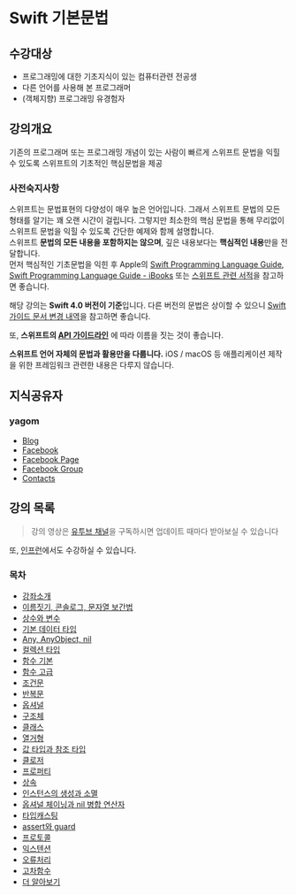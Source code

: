 # Swift 기본문법  

## 수강대상
* 프로그래밍에 대한 기초지식이 있는 컴퓨터관련 전공생
* 다른 언어를 사용해 본 프로그래머
* (객체지향) 프로그래밍 유경험자

## 강의개요
기존의 프로그래머 또는 프로그래밍 개념이 있는 사람이 빠르게 스위프트 문법을 익힐 수 있도록 스위프트의 기초적인 핵심문법을 제공

### 사전숙지사항
스위프트는 문법표현의 다양성이 매우 높은 언어입니다. 그래서 스위프트 문법의 모든 형태를 알기는 꽤 오랜 시간이 걸립니다. 그렇지만 최소한의 핵심 문법을 통해 무리없이 스위프트 문법을 익힐 수 있도록 간단한 예제와 함께 설명합니다.   
스위프트 **문법의 모든 내용을 포함하지는 않으며**, 깊은 내용보다는 **핵심적인 내용**만을 전달합니다.   
먼저 핵심적인 기초문법을 익힌 후 Apple의 [Swift Programming Language Guide](https://developer.apple.com/library/content/documentation/Swift/Conceptual/Swift_Programming_Language/TheBasics.html), [Swift Programming Language Guide - iBooks](https://itunes.apple.com/kr/book/swift-programming-language/id881256329?mt=11) 또는 [스위프트 관련 서적](http://book.naver.com/search/search.nhn?sm=sta_hty.book&sug=&where=nexearch&query=스위프트+프로그래밍)을 참고하면 좋습니다.

해당 강의는 **Swift 4.0 버전이 기준**입니다.
다른 버전의 문법은 상이할 수 있으니 [Swift 가이드 문서 변경 내역](https://developer.apple.com/library/content/documentation/Swift/Conceptual/Swift_Programming_Language/RevisionHistory.html)을 참고하면 좋습니다.

또, **스위프트의 [API 가이드라인](https://swift.org/documentation/api-design-guidelines/)** 에 따라 이름을 짓는 것이 좋습니다.

**스위프트 언어 자체의 문법과 활용만을 다룹니다.** iOS / macOS 등 애플리케이션 제작을 위한 프레임워크 관련한 내용은 다루지 않습니다.

## 지식공유자

### yagom  

* [Blog](http://blog.yagom.net)
* [Facebook](https://fb.com/yagomsoft)
* [Facebook Page](https://fb.com/yagompage)
* [Facebook Group](https://fb.com/groups/yagom)
* [Contacts](https://yagom.github.io/contacts)

## 강의 목록

> 강의 영상은 [유투브 채널](https://www.youtube.com/channel/UCkwWWEv3C-3ToeO57r5LCHQ)을 구독하시면 업데이트 때마다 받아보실 수 있습니다

<script src="https://apis.google.com/js/platform.js"></script>

<div class="g-ytsubscribe" data-channelid="UCkwWWEv3C-3ToeO57r5LCHQ" data-layout="full" data-count="hidden"></div>

또, [인프런](https://www.inflearn.com/course/%EC%8A%A4%EC%9C%84%ED%94%84%ED%8A%B8-%EA%B8%B0%EB%B3%B8-%EB%AC%B8%EB%B2%95/)에서도 수강하실 수 있습니다.

### 목차

* [강좌소개](contents/00_introduction/README.md)
* [이름짓기, 콘솔로그, 문자열 보간법](contents/00_introduction/console_log/README.md)
* [상수와 변수](contents/01_let_var/README.md)
* [기본 데이터 타입](contents/02_data_types/README.md)
* [Any, AnyObject, nil](contents/02_data_types/README.md)
* [컬렉션 타입](contents/03_collection_types/README.md)
* [함수 기본](contents/04_function/README.md)
* [함수 고급](contents/04_function/README.md)
* [조건문](contents/05_conditional/README.md)
* [반복문](contents/06_loop/README.md)
* [옵셔널](contents/07_optional/README.md)
* [구조체](contents/08_struct/README.md)
* [클래스](contents/09_class/README.md)
* [열거형](contents/10_enum/README.md)
* [값 타입과 참조 타입](contents/11_value_reference/README.md)
* [클로저](contents/12_closure/README.md)
* [프로퍼티](contents/13_property/README.md)
* [상속](contents/14_inheritance/README.md)
* [인스턴스의 생성과 소멸](contents/15_init_deinit/README.md)
* [옵셔널 체이닝과 nil 병합 연산자](contents/16_optional_chaining/README.md)
* [타입캐스팅](contents/17_type_casting/README.md)
* [assert와 guard](contents/18_assert_guard/README.md)
* [프로토콜](contents/19_protocol/README.md)
* [익스텐션](contents/20_extension/README.md)
* [오류처리](contents/21_error_handling/README.md)
* [고차함수](contents/22_higher_order_function/README.md)
* [더 알아보기](contents/23_more/README.md)
